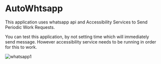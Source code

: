 # AutoWhtsapp

This application uses whatsapp api and Accessibility Services to Send Periodic Work Requests.

You can test this application, by not setting time which will immediately send message. However accessibility service needs to be running in order for this to work.

![whatsapp1](https://user-images.githubusercontent.com/69192190/137672355-3a9bd001-db71-4e38-a8d6-6b7ce6eb822a.PNG)

